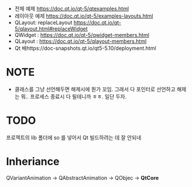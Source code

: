 + 전체 예제 https://doc.qt.io/qt-5/qtexamples.html
+ 레이아웃 예제 https://doc.qt.io/qt-5/examples-layouts.html
+ QLayout: replaceLayout https://doc.qt.io/qt-5/qlayout.html#replaceWidget  
+ QWidget : https://doc.qt.io/qt-5/qwidget-members.html
+ QLayout : https://doc.qt.io/qt-5/qlayout-members.html
+ Qt 배https://doc-snapshots.qt.io/qt5-5.10/deployment.html

# NOTE
+ 클래스를 그냥 선언해두면 해제시에 뭔가 꼬임. 그래서 다 포인터로 선언하고
    해제는 뭐.. 프로세스 종료시 다 될테니까 ㅎㅎ. 일단 두자.

# TODO

프로젝트의 lib 폴더에 so 를 넣어서 Qt 빌드하려는 데 잘 안되네

# Inheriance

QVariantAnimation -> QAbstractAnimation -> QObjec -> **QtCore**
